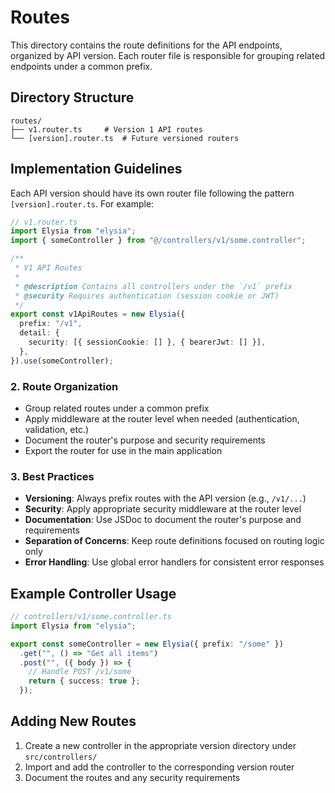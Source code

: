 # Routes

This directory contains the route definitions for the API endpoints, organized by API version. Each router file is responsible for grouping related endpoints under a common prefix.

## Directory Structure

```
routes/
├── v1.router.ts     # Version 1 API routes
└── [version].router.ts  # Future versioned routers
```

## Implementation Guidelines

Each API version should have its own router file following the pattern `[version].router.ts`. For example:

```typescript
// v1.router.ts
import Elysia from "elysia";
import { someController } from "@/controllers/v1/some.controller";

/**
 * V1 API Routes
 *
 * @description Contains all controllers under the `/v1` prefix
 * @security Requires authentication (session cookie or JWT)
 */
export const v1ApiRoutes = new Elysia({
  prefix: "/v1",
  detail: {
    security: [{ sessionCookie: [] }, { bearerJwt: [] }],
  },
}).use(someController);
```

### 2. Route Organization

- Group related routes under a common prefix
- Apply middleware at the router level when needed (authentication, validation, etc.)
- Document the router's purpose and security requirements
- Export the router for use in the main application

### 3. Best Practices

- **Versioning**: Always prefix routes with the API version (e.g., `/v1/...`)
- **Security**: Apply appropriate security middleware at the router level
- **Documentation**: Use JSDoc to document the router's purpose and requirements
- **Separation of Concerns**: Keep route definitions focused on routing logic only
- **Error Handling**: Use global error handlers for consistent error responses

## Example Controller Usage

```typescript
// controllers/v1/some.controller.ts
import Elysia from "elysia";

export const someController = new Elysia({ prefix: "/some" })
  .get("", () => "Get all items")
  .post("", ({ body }) => {
    // Handle POST /v1/some
    return { success: true };
  });
```

## Adding New Routes

1. Create a new controller in the appropriate version directory under `src/controllers/`
2. Import and add the controller to the corresponding version router
3. Document the routes and any security requirements
